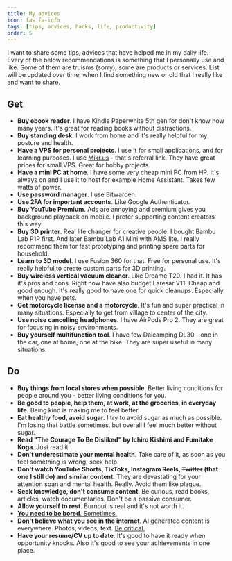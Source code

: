 ```yaml
---
title: My advices
icon: fas fa-info
tags: [tips, advices, hacks, life, productivity]
order: 5
---
```


I want to share some tips, advices that have helped me in my daily life. Every of the below recommendations is something that I personally use and like. Some of them are truisms (sorry), some are products or services.
List will be updated over time, when I find something new or old that I really like and want to share.

## Get

- **Buy ebook reader**. I have Kindle Paperwhite 5th gen for don't know how many years. It's great for reading books without distractions.
- **Buy standing desk**. I work from home and it's really helpful for my posture and health.
- **Have a VPS for personal projects**. I use it for small applications, and for learning purposes. I use [Mikr.us](https://mikr.us/?r=piotrgredowski) - that's referral link. They have great prices for small VPS. Great for hobby projects.
- **Have a mini PC at home**. I have some very cheap mini PC from HP. It's always on and I use it to host for example Home Assistant. Takes few watts of power.
- **Use password manager**. I use Bitwarden.
- **Use 2FA for important accounts**. Like Google Authenticator.
- **Buy YouTube Premium**. Ads are annoying and premium gives you background playback on mobile. I prefer supporting content creators this way.
- **Buy 3D printer**. Real life changer for creative people. I bought Bambu Lab P1P first. And later Bambu Lab A1 Mini with AMS lite. I really recommend them for fast prototyping and printing spare parts for household.
- **Learn to 3D model**. I use Fusion 360 for that. Free for personal use. It's really helpful to create custom parts for 3D printing.
- **Buy wireless vertical vacuum cleaner**. Like Dreame T20. I had it. It has it's pros and cons. Right now have also budget Laresar V11. Cheap and good enough. It's really good to have one for quick cleanups. Especially when you have pets.
- **Get motorcycle license and a motorcycle**. It's fun and super practical in many situations. Especially to get from village to center of the city.
- **Use noise cancelling headphones**. I have AirPods Pro 2. They are great for focusing in noisy environments.
- **Buy yourself multifunction tool**. I have few Daicamping DL30 - one in the car, one at home, one at the bike. They are super useful in many situations.

## Do

- **Buy things from local stores when possible**. Better living conditions for people around you - better living conditions for you.
- **Be good to people, help them, at work, at the groceries, in everyday life.** Being kind is making me to feel better.
- **Eat healthy food, avoid sugar.** I try to avoid sugar as much as possible. I'm losing that battle sometimes, but overall I feel much better without sugar.
- **Read "The Courage To Be Disliked" by Ichiro Kishimi and Fumitake Koga**. Just read it.
- **Don't underestimate your mental health**. Take care of it, as soon as you feel something is wrong, seek help.
- **Don't watch YouTube Shorts, TikToks, Instagram Reels, ~~Twitter~~ (that one I still do) and similar content**. They are devastating for your attention span and mental health. Really. Avoid them like plague.
- **Seek knowledge, don't consume content**. Be curious, read books, articles, watch documentaries. Don't be a passive consumer.
- **Allow yourself to rest**. Burnout is real and it's not worth it.
- [**You need to be bored**. Sometimes.](https://www.youtube.com/watch?v=orQKfIXMiA8)
- **Don't believe what you see in the internet**. AI generated content is everywhere. Photos, videos, text. [Be critical.](https://www.youtube.com/watch?v=8s_LnU8mH-Q)
- **Have your resume/CV up to date**. It's good to have it ready when opportunity knocks. Also it's good to see your achievements in one place.
